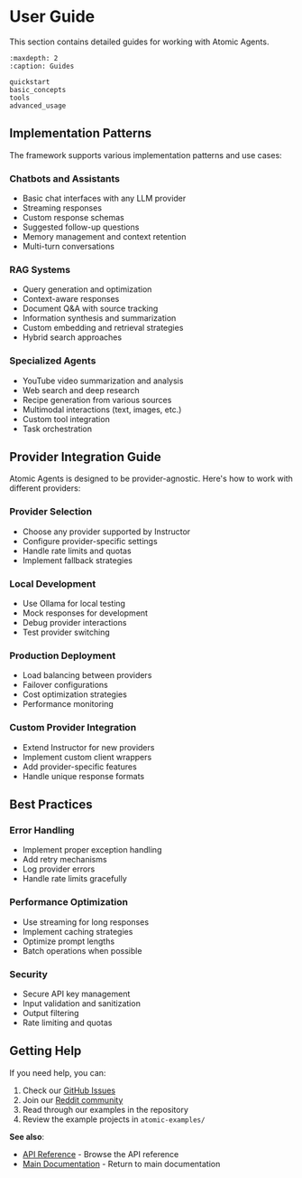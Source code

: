 # User Guide

This section contains detailed guides for working with Atomic Agents.

```{toctree}
:maxdepth: 2
:caption: Guides

quickstart
basic_concepts
tools
advanced_usage
```

## Implementation Patterns

The framework supports various implementation patterns and use cases:

### Chatbots and Assistants

- Basic chat interfaces with any LLM provider
- Streaming responses
- Custom response schemas
- Suggested follow-up questions
- Memory management and context retention
- Multi-turn conversations

### RAG Systems

- Query generation and optimization
- Context-aware responses
- Document Q&A with source tracking
- Information synthesis and summarization
- Custom embedding and retrieval strategies
- Hybrid search approaches

### Specialized Agents

- YouTube video summarization and analysis
- Web search and deep research
- Recipe generation from various sources
- Multimodal interactions (text, images, etc.)
- Custom tool integration
- Task orchestration

## Provider Integration Guide

Atomic Agents is designed to be provider-agnostic. Here's how to work with different providers:

### Provider Selection

- Choose any provider supported by Instructor
- Configure provider-specific settings
- Handle rate limits and quotas
- Implement fallback strategies

### Local Development

- Use Ollama for local testing
- Mock responses for development
- Debug provider interactions
- Test provider switching

### Production Deployment

- Load balancing between providers
- Failover configurations
- Cost optimization strategies
- Performance monitoring

### Custom Provider Integration

- Extend Instructor for new providers
- Implement custom client wrappers
- Add provider-specific features
- Handle unique response formats

## Best Practices

### Error Handling

- Implement proper exception handling
- Add retry mechanisms
- Log provider errors
- Handle rate limits gracefully

### Performance Optimization

- Use streaming for long responses
- Implement caching strategies
- Optimize prompt lengths
- Batch operations when possible

### Security

- Secure API key management
- Input validation and sanitization
- Output filtering
- Rate limiting and quotas

## Getting Help

If you need help, you can:

1. Check our [GitHub Issues](https://github.com/BrainBlend-AI/atomic-agents/issues)
2. Join our [Reddit community](https://www.reddit.com/r/AtomicAgents/)
3. Read through our examples in the repository
4. Review the example projects in `atomic-examples/`

**See also**:
- [API Reference](/api/index) - Browse the API reference
- [Main Documentation](/index) - Return to main documentation

